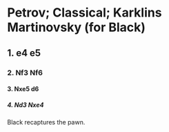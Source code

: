 # Petrov; Classical; Karklins Martinovsky (for Black)

## 1. e4 e5

### 2. Nf3 Nf6

#### 3. Nxe5 d6

##### 4. Nd3 Nxe4

Black recaptures the pawn. 

